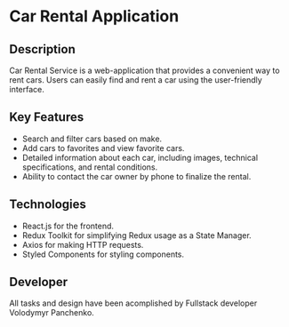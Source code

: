 # Car Rental Application

## Description

Car Rental Service is a web-application that provides a convenient way to rent
cars. Users can easily find and rent a car using the user-friendly interface.

## Key Features

- Search and filter cars based on make.
- Add cars to favorites and view favorite cars.
- Detailed information about each car, including images, technical
  specifications, and rental conditions.
- Ability to contact the car owner by phone to finalize the rental.

## Technologies

- React.js for the frontend.
- Redux Toolkit for simplifying Redux usage as a State Manager.
- Axios for making HTTP requests.
- Styled Components for styling components.

## Developer

All tasks and design have been acomplished by Fullstack developer Volodymyr
Panchenko.
